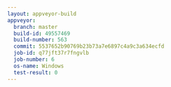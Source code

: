 ```yaml
---
layout: appveyor-build
appveyor:
  branch: master
  build-id: 49557469
  build-number: 563
  commit: 5537652b90769b23b73a7e6897c4a9c3a634ecfd
  job-id: q77jft37r7fngvlb
  job-number: 6
  os-name: Windows
  test-result: 0
---
```

